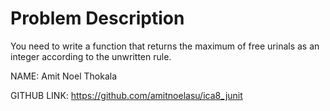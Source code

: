 # Problem Description

You need to write a function that returns the maximum of free urinals as an integer according to the unwritten rule.

NAME:
Amit Noel Thokala

GITHUB LINK:
https://github.com/amitnoelasu/ica8_junit
